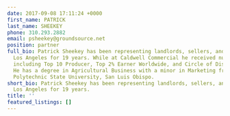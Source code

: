 ```yaml
---
date: 2017-09-08 17:11:24 +0000
first_name: PATRICK
last_name: SHEEKEY
phone: 310.293.2882
email: psheekey@groundsource.net
position: partner
full_bio: Patrick Sheekey has been representing landlords, sellers, and buyers in
  Los Angeles for 19 years. While at Caldwell Commercial he received numerous awards
  including Top 10 Producer, Top 2% Earner Worldwide, and Circle of Distinction Bronze.
  He has a degree in Agricultural Business with a minor in Marketing from California
  Polytechnic State University, San Luis Obispo.
short_bio: Patrick Sheekey has been representing landlords, sellers, and buyers in
  Los Angeles for 19 years.
title: ''
featured_listings: []
---
```

